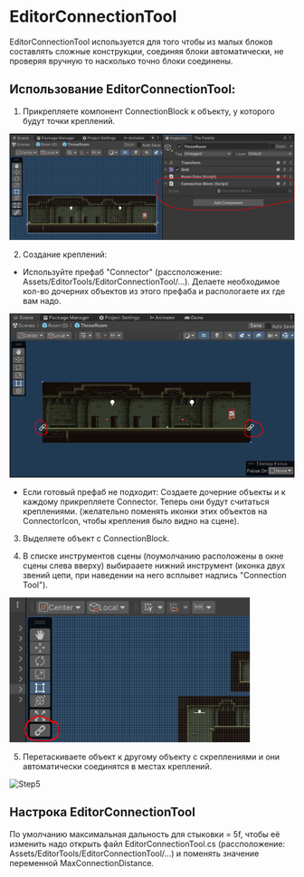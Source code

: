 # EditorConnectionTool

EditorConnectionTool используется для того чтобы из малых блоков составлять сложные конструкции, 
соединяя блоки автоматически, не проверяя вручную то насколько точно блоки соединены.

## Использование EditorConnectionTool:

1. Прикрепляете компонент ConnectionBlock к объекту, у которого будут точки креплений.

![Step1](./ReadMeData/Step1.png)

2. Создание креплений:
- Используйте префаб "Connector" (рассположение: Assets/EditorTools/EditorConnectionTool/...). 
Делаете необходимое кол-во дочерних объектов из этого префаба и распологаете их где вам надо.
        
![Step2_1](./ReadMeData/Step2_1.png)

- Если готовый префаб не подходит: Создаете дочерние объекты и к каждому прикрепляете Connector. 
Теперь они будут считаться креплениями. (желательно поменять иконки этих объектов на ConnectorIcon, чтобы крепления было видно на сцене).
    
3. Выделяете объект с ConnectionBlock.
 
4. В списке инструментов сцены (поумолчанию расположены в окне сцены слева вверху) выбирааете нижний инструмент 
(иконка двух звений цепи, при наведении на него всплывет надпись "Connection Tool").

![Step4](./ReadMeData/Step4.png)

5. Перетаскиваете объект к другому объекту с скреплениями и они автоматически соединятся в местах креплений.

![Step5](./ReadMeData/Step5.png)

## Настрока EditorConnectionTool

По умолчанию максимальная дальность для стыковки = 5f, чтобы её изменить надо открыть файл EditorConnectionTool.cs 
(рассположение: Assets/EditorTools/EditorConnectionTool/...) и поменять значение переменной MaxConnectionDistance.